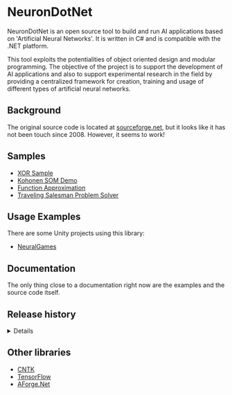 # NeuronDotNet
NeuronDotNet is an open source tool to build and run AI applications
based on 'Artificial Neural Networks'. It is written in C# and is
compatible with the .NET platform.

This tool exploits the potentialities of object oriented design and
modular programming. The objective of the project is to support the
development of AI applications and also to support experimental
research in the field by providing a centralized framework for
creation, training and usage of different types of artificial neural
networks.

## Background
The original source code is located at
[sourceforge.net](https://sourceforge.net/projects/neurondotnet/),
but it looks like it has not been touch since 2008.  However, it
seems to work!  

## Samples
* [XOR Sample](Source/Samples/XOR%20Sample/XOR%20Sample/MainForm.cs)
* [Kohonen SOM Demo](Source/Samples/SOM%20Demo/Kohonen%20SOM%20Demo/MainForm.cs)
* [Function Approximation](Source/Samples/Function%20Approximation/Function%20Approximation/MainForm.cs)
* [Traveling Salesman Problem Solver](Source/Samples/TSP%20Solver/TSP%20Solver/MainForm.cs)

## Usage Examples
There are some Unity projects using this library:  
* [NeuralGames](https://github.com/tiagosomda/NeuralGames)

## Documentation
The only thing close to a documentation right now are the examples
and the source code itself.

## 	Release history
<details>

### NeuronDotNet 3.0
Release Date: August 20th, 2008

* Support for neural networks with any acyclic structure of layers
* One-One and Complete connectors are supported
* Backpropagation networks and Kohonen SOMs are supported
* Learning Rate changes from its initial value to a final value
  using a pluggable function:
  * Linear
  * Logarithmic
  * Hyperbolic

  are built in
* Neural network initialization modules are pluggable:
  * Random
  * Constant
  * NguyenWidrow
  * Normalized Random Functions
  
  are built in
* Custom activation funtions used in backpropagation networks
  are pluggable:
  * Sigmoid
  * sine
  * tanh
  * logarithmic
  * linear

  functions are built in
* For a Kohonen Layer, Neighborhood functions are pluggable:
  * Gaussian
  * mexican hat

  functions are built in
* Various events are exposed which allow users to analyse how
  a network learns
* Kohonen layers are planar in shape. However, we can have circular
  rows and/or columns which make them attain the shape of a cylindrical
  surface or a toroidal surface.
* Hexagonal and Rectangular Kohonen lattice topologies are supported
* Training set has been defined to support Batch Training
* API to add custom network architectures and learning algorithms
* Layers, connectors, networks and training sets implement
  ISerializable interface

### NeuronDotNet 2.0
Release Date: November 1st, 2007

* Backpropagation neural networks with any acyclic structure of layers
* Custom activation functions are pluggable
* Enhanced BackPropagation Algorithm
  (using Momentum term, Weight Decay and Jitter).
* OneOne and Complete connections between layers

### NeuronDotNet 1.0
Release Date: May 3rd, 2007

* First release
* Support for simple feed-forward backpropagation neural networks
* Activation functions - Sigmoid, Linear, Logarithminc, Sine or Tanh

</details>

## Other libraries
* [CNTK](https://github.com/Microsoft/CNTK)
* [TensorFlow](https://www.tensorflow.org/)
* [AForge.Net](http://www.aforgenet.com/)
